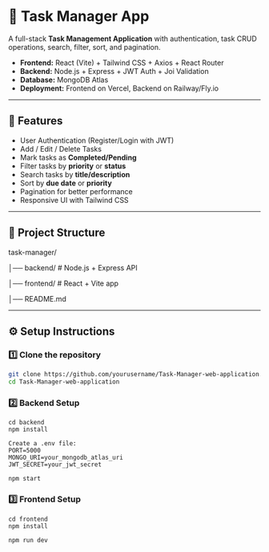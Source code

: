# 📝 Task Manager App

A full-stack **Task Management Application** with authentication, task CRUD operations, search, filter, sort, and pagination.

- **Frontend:** React (Vite) + Tailwind CSS + Axios + React Router  
- **Backend:** Node.js + Express + JWT Auth + Joi Validation  
- **Database:** MongoDB Atlas  
- **Deployment:** Frontend on Vercel, Backend on Railway/Fly.io  

---

## 🚀 Features

- User Authentication (Register/Login with JWT)
- Add / Edit / Delete Tasks
- Mark tasks as **Completed/Pending**
- Filter tasks by **priority** or **status**
- Search tasks by **title/description**
- Sort by **due date** or **priority**
- Pagination for better performance
- Responsive UI with Tailwind CSS

---

## 📂 Project Structure

task-manager/

│── backend/ # Node.js + Express API

│── frontend/ # React + Vite app

│── README.md

---

## ⚙️ Setup Instructions

### 1️⃣ Clone the repository
```bash
git clone https://github.com/yourusername/Task-Manager-web-application.git
cd Task-Manager-web-application
```

###  2️⃣ Backend Setup
```
cd backend
npm install
```

```
Create a .env file:
PORT=5000
MONGO_URI=your_mongodb_atlas_uri
JWT_SECRET=your_jwt_secret

npm start
```
### 3️⃣ Frontend Setup

```
cd frontend
npm install
```
```
npm run dev
```

















